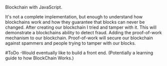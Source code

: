 Blockchain with JavaScript. 

It's not a complete implementation, but enough to understand how blockchains work and how they guarantee that blocks can never be changed. After creating our blockchain I tried and tamper with it. This will demonstrate a blockchains ability to detect fraud. Adding the proof-of-work mechanism to our blockchain. Proof-of-work will secure our blockchain against spammers and people trying to tamper with our blocks.

#ToDo
-Would eventually like to build a front end. (Potentially a learning guide to how BlockChain Works.)